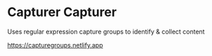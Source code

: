 # Capturer Capturer

Uses regular expression capture groups to identify & collect content

https://capturegroups.netlify.app